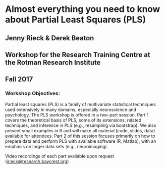 # Almost everything you need to know about Partial Least Squares (PLS)
## Jenny Rieck & Derek Beaton 
## Workshop for the Research Training Centre at the Rotman Research Institute
## Fall 2017
  
### Workshop Objectives:

Partial least squares (PLS) is a family of multivariate statistical techniques used extensively in many domains, especially neuroscience and psychology. The PLS workshop is offered in a two-part session. Part 1 covers the theoretical basis of PLS, some of its extensions, related techniques, and inference in PLS (e.g., resampling via bootstrap). We also present small examples in R and will make all material (code, slides, data) available for attendees. Part 2 of this session focuses primarily on how to prepare data and perform PLS with available software (R, Matlab), with an emphasis on larger data sets (e.g., neuroimaging).

Video recordings of each part available upon request (jrieck@research.baycrest.org)
